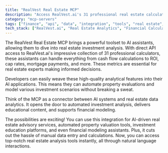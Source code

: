 ```yaml
---
title: "RealVest Real Estate MCP"
description: "Access RealVest.ai's 31 professional real estate calculators and educational resources for AI-powered investment analysis."
category: "mcp-servers"
tags: ["finance", "api", "data", "integration", "tools", "real estate", "investment analysis", "AI assistants"]
tech_stack: ["RealVest.ai", "Real Estate Analytics", "Financial Calculators", "Investment Analysis", "API Integration", "Natural Language Processing"]
---
```


The RealVest Real Estate MCP brings a powerful toolset to AI assistants, allowing them to dive into real estate investment analysis. With direct API access to RealVest.ai's impressive collection of 31 professional calculators, these assistants can handle everything from cash flow calculations to ROI, cap rates, mortgage payments, and more. These metrics are essential for real estate experts making informed decisions.

Developers can easily weave these high-quality analytical features into their AI applications. This means they can automate property evaluations and model various investment scenarios without breaking a sweat.

Think of the MCP as a connector between AI systems and real estate data analytics. It opens the door to automated investment analysis, delivers educational content, and supports financial modeling.

The possibilities are exciting! You can use this integration for AI-driven real estate advisory services, automated property valuation tools, investment education platforms, and even financial modeling assistants. Plus, it cuts out the hassle of manual data entry and calculations. Now, you can access top-notch real estate analysis tools instantly, all through natural language interactions.